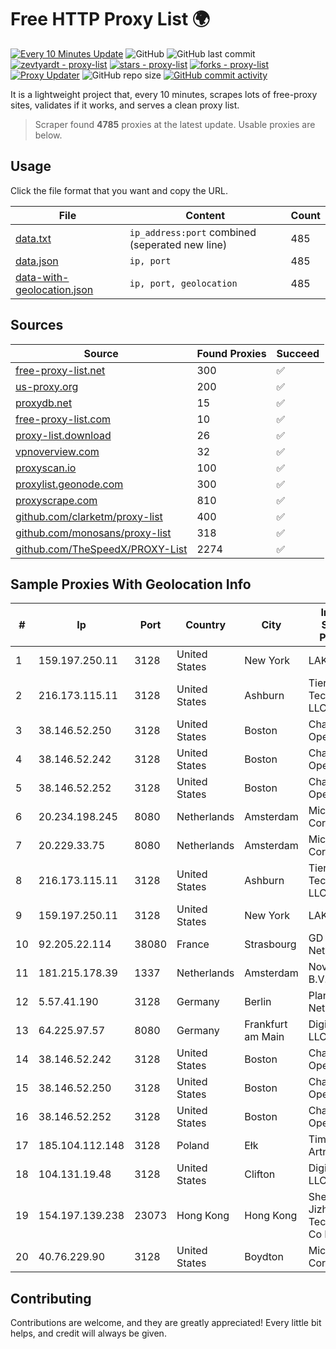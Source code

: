 
# Free HTTP Proxy List 🌍

[![Every 10 Minutes Update](https://github.com/mertguvencli/http-proxy-list/actions/workflows/main.yml/badge.svg?branch=main)](https://github.com/mertguvencli/http-proxy-list/actions/workflows/main.yml)
![GitHub](https://img.shields.io/github/license/mertguvencli/http-proxy-list)
![GitHub last commit](https://img.shields.io/github/last-commit/mertguvencli/http-proxy-list)
[![zevtyardt - proxy-list](https://img.shields.io/static/v1?label=zevtyardt&message=proxy-list&color=blue&logo=github)](https://github.com/zevtyardt/proxy-list "Go to GitHub repo")
[![stars - proxy-list](https://img.shields.io/github/stars/zevtyardt/proxy-list?style=social)](https://github.com/zevtyardt/proxy-list)
[![forks - proxy-list](https://img.shields.io/github/forks/zevtyardt/proxy-list?style=social)](https://github.com/zevtyardt/proxy-list)
[![Proxy Updater](https://github.com/zevtyardt/proxy-list/workflows/Proxy%20Updater/badge.svg)](https://github.com/zevtyardt/proxy-list/actions?query=workflow:"Proxy+Updater")
![GitHub repo size](https://img.shields.io/github/repo-size/zevtyardt/proxy-list)
[![GitHub commit activity](https://img.shields.io/github/commit-activity/m/zevtyardt/proxy-list?logo=commits)](https://github.com/zevtyardt/proxy-list/commits/main)

It is a lightweight project that, every 10 minutes, scrapes lots of free-proxy sites, validates if it works, and serves a clean proxy list.

> Scraper found **4785** proxies at the latest update. Usable proxies are below.

## Usage

Click the file format that you want and copy the URL.

|File|Content|Count|
|----|-------|-----|
|[data.txt](https://raw.githubusercontent.com/mertguvencli/http-proxy-list/main/proxy-list/data.txt)|`ip_address:port` combined (seperated new line)|485|
|[data.json](https://raw.githubusercontent.com/mertguvencli/http-proxy-list/main/proxy-list/data.json)|`ip, port`|485|
|[data-with-geolocation.json](https://raw.githubusercontent.com/mertguvencli/http-proxy-list/main/proxy-list/data-with-geolocation.json)|`ip, port, geolocation`|485|

## Sources

|Source|Found Proxies|Succeed|
|------|-------------|-------|
|[free-proxy-list.net](https://free-proxy-list.net)|300|✅|
|[us-proxy.org](https://www.us-proxy.org)|200|✅|
|[proxydb.net](http://proxydb.net)|15|✅|
|[free-proxy-list.com](https://free-proxy-list.com/?page=&port=&type%5B%5D=http&type%5B%5D=https&up_time=0&search=Search)|10|✅|
|[proxy-list.download](https://www.proxy-list.download/HTTP)|26|✅|
|[vpnoverview.com](https://vpnoverview.com/privacy/anonymous-browsing/free-proxy-servers)|32|✅|
|[proxyscan.io](https://www.proxyscan.io)|100|✅|
|[proxylist.geonode.com](https://proxylist.geonode.com/api/proxy-list?limit=300&page=1&sort_by=lastChecked&sort_type=desc&protocols=http,https)|300|✅|
|[proxyscrape.com](https://api.proxyscrape.com/v2/?request=displayproxies&protocol=http&timeout=10000&country=all&ssl=all&anonymity=all)|810|✅|
|[github.com/clarketm/proxy-list](https://raw.githubusercontent.com/clarketm/proxy-list/master/proxy-list-raw.txt)|400|✅|
|[github.com/monosans/proxy-list](https://raw.githubusercontent.com/monosans/proxy-list/main/proxies/http.txt)|318|✅|
|[github.com/TheSpeedX/PROXY-List](https://raw.githubusercontent.com/TheSpeedX/PROXY-List/master/http.txt)|2274|✅|


## Sample Proxies With Geolocation Info

|#|Ip|Port|Country|City|Internet Service Provider|
|-|--|----|-------|----|-------------------------|
|1|159.197.250.11|3128|United States|New York|LAKSH|
|2|216.173.115.11|3128|United States|Ashburn|Tier.Net Technologies LLC|
|3|38.146.52.250|3128|United States|Boston|Charles River Operation|
|4|38.146.52.242|3128|United States|Boston|Charles River Operation|
|5|38.146.52.252|3128|United States|Boston|Charles River Operation|
|6|20.234.198.245|8080|Netherlands|Amsterdam|Microsoft Corporation|
|7|20.229.33.75|8080|Netherlands|Amsterdam|Microsoft Corporation|
|8|216.173.115.11|3128|United States|Ashburn|Tier.Net Technologies LLC|
|9|159.197.250.11|3128|United States|New York|LAKSH|
|10|92.205.22.114|38080|France|Strasbourg|GD MASS Network|
|11|181.215.178.39|1337|Netherlands|Amsterdam|NovoServe B.V.|
|12|5.57.41.190|3128|Germany|Berlin|Planetary-Networks|
|13|64.225.97.57|8080|Germany|Frankfurt am Main|DigitalOcean, LLC|
|14|38.146.52.242|3128|United States|Boston|Charles River Operation|
|15|38.146.52.250|3128|United States|Boston|Charles River Operation|
|16|38.146.52.252|3128|United States|Boston|Charles River Operation|
|17|185.104.112.148|3128|Poland|Ełk|Timeweb-Artnet|
|18|104.131.19.48|3128|United States|Clifton|DigitalOcean, LLC|
|19|154.197.139.238|23073|Hong Kong|Hong Kong|Shenzhen Jizhan Technology Co Ltd|
|20|40.76.229.90|3128|United States|Boydton|Microsoft Corporation|



## Contributing

Contributions are welcome, and they are greatly appreciated! Every
little bit helps, and credit will always be given.

